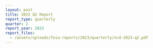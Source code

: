 ```yaml
---
layout: post
title: 2023 Q2 Report
report_type: quarterly
quarter: 2
report_year: 2023
report_files:
  - /assets/uploads/foia-reports/2023/quarterly/ncd-2023-q2.pdf
---
```

